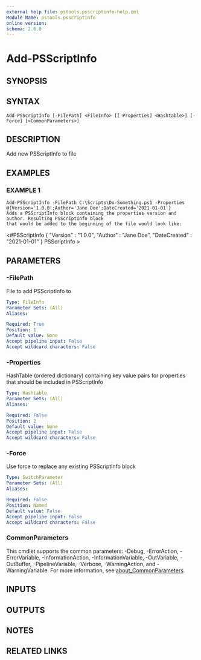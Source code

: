 ```yaml
---
external help file: pstools.psscriptinfo-help.xml
Module Name: pstools.psscriptinfo
online version:
schema: 2.0.0
---
```


# Add-PSScriptInfo

## SYNOPSIS

## SYNTAX

```
Add-PSScriptInfo [-FilePath] <FileInfo> [[-Properties] <Hashtable>] [-Force] [<CommonParameters>]
```

## DESCRIPTION
Add new PSScriptInfo to file

## EXAMPLES

### EXAMPLE 1
```
Add-PSScriptInfo -FilePath C:\Scripts\Do-Something.ps1 -Properties @{Version='1.0.0';Author='Jane Doe';DateCreated='2021-01-01'}
Adds a PSScriptInfo block containing the properties version and author. Resulting PSScriptInfo block
that would be added to the beginning of the file would look like:
```

\<#PSScriptInfo
{
    "Version" : "1.0.0",
    "Author" : "Jane Doe",
    "DateCreated" : "2021-01-01"
}
PSScriptInfo
\>

## PARAMETERS

### -FilePath
File to add PSScriptInfo to

```yaml
Type: FileInfo
Parameter Sets: (All)
Aliases:

Required: True
Position: 1
Default value: None
Accept pipeline input: False
Accept wildcard characters: False
```

### -Properties
HashTable (ordered dictionary) containing key value pairs for properties that should be included in PSScriptInfo

```yaml
Type: Hashtable
Parameter Sets: (All)
Aliases:

Required: False
Position: 2
Default value: None
Accept pipeline input: False
Accept wildcard characters: False
```

### -Force
Use force to replace any existing PSScriptInfo block

```yaml
Type: SwitchParameter
Parameter Sets: (All)
Aliases:

Required: False
Position: Named
Default value: False
Accept pipeline input: False
Accept wildcard characters: False
```

### CommonParameters
This cmdlet supports the common parameters: -Debug, -ErrorAction, -ErrorVariable, -InformationAction, -InformationVariable, -OutVariable, -OutBuffer, -PipelineVariable, -Verbose, -WarningAction, and -WarningVariable. For more information, see [about_CommonParameters](http://go.microsoft.com/fwlink/?LinkID=113216).

## INPUTS

## OUTPUTS

## NOTES

## RELATED LINKS
